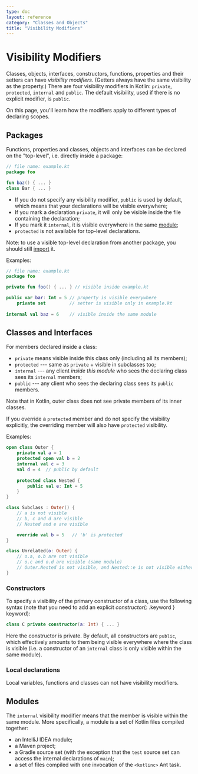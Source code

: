 ```yaml
---
type: doc
layout: reference
category: "Classes and Objects"
title: "Visibility Modifiers"
---
```


# Visibility Modifiers

Classes, objects, interfaces, constructors, functions, properties and their setters can have _visibility modifiers_.
(Getters always have the same visibility as the property.) 
There are four visibility modifiers in Kotlin: `private`, `protected`, `internal` and `public`.
The default visibility, used if there is no explicit modifier, is `public`.

On this page, you'll learn how the modifiers apply to different types of declaring scopes.
  
## Packages
  
Functions, properties and classes, objects and interfaces can be declared on the "top-level", i.e. directly inside a package:

<div class="sample" markdown="1" theme="idea" data-highlight-only>

```kotlin
// file name: example.kt
package foo

fun baz() { ... }
class Bar { ... }
```
</div>

* If you do not specify any visibility modifier, `public` is used by default, which means that your declarations will be
visible everywhere;
* If you mark a declaration `private`, it will only be visible inside the file containing the declaration;
* If you mark it `internal`, it is visible everywhere in the same [module](#modules);
* `protected` is not available for top-level declarations.

Note: to use a visible top-level declaration from another package, you should still [import](packages.html#imports) it.

Examples:

<div class="sample" markdown="1" theme="idea" data-highlight-only>

```kotlin
// file name: example.kt
package foo

private fun foo() { ... } // visible inside example.kt

public var bar: Int = 5 // property is visible everywhere
    private set         // setter is visible only in example.kt
    
internal val baz = 6    // visible inside the same module
```
</div>

## Classes and Interfaces

For members declared inside a class:

* `private` means visible inside this class only (including all its members);
* `protected` --- same as `private` + visible in subclasses too;
* `internal` --- any client *inside this module* who sees the declaring class sees its `internal` members;
* `public` --- any client who sees the declaring class sees its `public` members.

Note that in Kotlin, outer class does not see private members of its inner classes.

If you override a `protected` member and do not specify the visibility explicitly, the overriding member will also have `protected` visibility.
 
Examples:

<div class="sample" markdown="1" theme="idea" data-highlight-only>

```kotlin
open class Outer {
    private val a = 1
    protected open val b = 2
    internal val c = 3
    val d = 4  // public by default
    
    protected class Nested {
        public val e: Int = 5
    }
}

class Subclass : Outer() {
    // a is not visible
    // b, c and d are visible
    // Nested and e are visible

    override val b = 5   // 'b' is protected
}

class Unrelated(o: Outer) {
    // o.a, o.b are not visible
    // o.c and o.d are visible (same module)
    // Outer.Nested is not visible, and Nested::e is not visible either 
}
```
</div>

### Constructors

To specify a visibility of the primary constructor of a class, use the following syntax (note that you need to add an
explicit *constructor*{: .keyword } keyword):

<div class="sample" markdown="1" theme="idea" data-highlight-only>

```kotlin
class C private constructor(a: Int) { ... }
```
</div>

Here the constructor is private. By default, all constructors are `public`, which effectively
amounts to them being visible everywhere where the class is visible (i.e. a constructor of an `internal` class is only 
visible within the same module).
     
### Local declarations
     
Local variables, functions and classes can not have visibility modifiers.


## Modules

The `internal` visibility modifier means that the member is visible within the same module. More specifically,
a module is a set of Kotlin files compiled together:

  * an IntelliJ IDEA module;
  * a Maven project;
  * a Gradle source set (with the exception that the `test` source set can access the internal declarations of `main`);
  * a set of files compiled with one invocation of the `<kotlinc>` Ant task.
